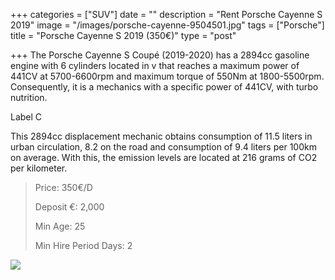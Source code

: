 +++
categories = ["SUV"]
date = ""
description = "Rent Porsche Cayenne S 2019"
image = "/images/porsche-cayenne-9504501.jpg"
tags = ["Porsche"]
title = "Porsche Cayenne S 2019 (350€)"
type = "post"

+++
The Porsche Cayenne S Coupé (2019-2020) has a 2894cc gasoline engine with 6 cylinders located in v that reaches a maximum power of 441CV at 5700-6600rpm and maximum torque of 550Nm at 1800-5500rpm. Consequently, it is a mechanics with a specific power of 441CV, with turbo nutrition.

Label C

This 2894cc displacement mechanic obtains consumption of 11.5 liters in urban circulation, 8.2 on the road and consumption of 9.4 liters per 100km on average. With this, the emission levels are located at 216 grams of CO2 per kilometer.

> Price: 350€/D
>
> Deposit €: 2,000
>
> Min Age: 25
>
> Min Hire Period Days: 2

[![](/images/boton.png)](https://supercarmarbella.com/contact/ "Book")